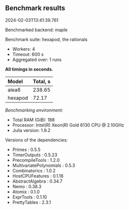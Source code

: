 ## Benchmark results

2024-02-03T13:41:39.761

Benchmarked backend: maple

Benchmark suite: hexapod, the rationals

- Workers: 4
- Timeout: 600 s
- Aggregated over: 1 runs

**All timings in seconds.**

|Model|Total, s|
|:----|---|
|alea6|238.65|
|hexapod|72.17|

*Benchmarking environment:*

* Total RAM (GiB): 188
* Processor: Intel(R) Xeon(R) Gold 6130 CPU @ 2.10GHz
* Julia version: 1.9.2

Versions of the dependencies:

* Primes : 0.5.5
* TimerOutputs : 0.5.23
* PrecompileTools : 1.2.0
* MultivariatePolynomials : 0.5.3
* Combinatorics : 1.0.2
* HostCPUFeatures : 0.1.16
* AbstractAlgebra : 0.34.7
* Nemo : 0.38.3
* Atomix : 0.1.0
* ExprTools : 0.1.10
* PrettyTables : 2.3.1
